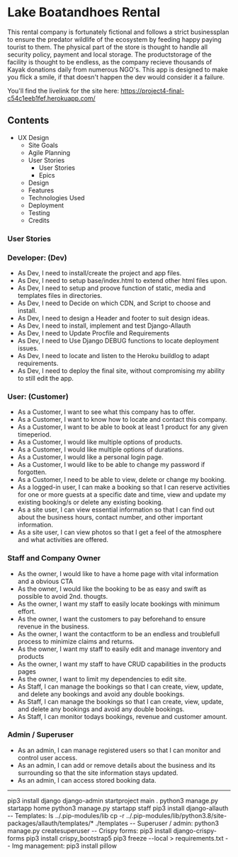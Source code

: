 # Lake Boatandhoes Rental 

This rental company is fortunately fictional and follows a strict businessplan to ensure the predator wildlife of the ecosystem by feeding happy paying tourist to them. The physical part of the store is thought to handle all security policy, payment and local storage. The productstorage of the facility is thought to be endless, as the company recieve thousands of Kayak donations daily from numerous NGO's. This app is designed to make you flick a smile, if that doesn't happen the dev would consider it a failure. 


You'll find the livelink for the site here: 
https://project4-final-c54c1eeb1fef.herokuapp.com/


## Contents

* UX Design
    * Site Goals
    * Agile Planning
    * User Stories
        * User Stories
        * Epics
    * Design
    * Features
    * Technologies Used
    * Deployment
    * Testing
    * Credits



### User Stories


### Developer: (Dev)
- As Dev, I need to install/create the project and app files.
- As Dev, I need to setup base/index.html to extend other html files upon.
- As Dev, I need to setup and proove function of static, media and templates files in directories.
- As Dev, I need to Decide on which CDN, and Script to choose and install.
- As Dev, I need to design a Header and footer to suit design ideas. 
- As Dev, I need to install, implement and test Django-Allauth
- As Dev, I need to Update Procfile and Requirements
- As Dev, I need to Use Django DEBUG functions to locate deployment issues.
- As Dev, I need to locate and listen to the Heroku buildlog to adapt requirements.
- As Dev, I need to deploy the final site, without compromising my ability to still edit the app.

### User: (Customer)
- As a Customer, I want to see what this company has to offer. 
- As a Customer, I want to know how to locate and contact this company.
- As a Customer, I want to be able to book at least 1 product for any given timeperiod.
- As a Customer, I would like multiple options of products.
- As a Customer, I would like multiple options of durations.
- As a Customer, I would like a personal login page.
- As a Customer, I would like to be able to change my password if forgotten. 
- As a Customer, I need to be able to view, delete or change my booking.
- As a logged-in user, I can make a booking so that I can reserve activities for one or more guests at a specific date and time, view and update my existing booking/s or delete any existing booking.
- As a site user, I can view essential information so that I can find out about the business hours, contact number, and other important information.
- As a site user, I can view photos so that I get a feel of the atmosphere and what activities are offered.




### Staff and Company Owner
- As the owner, I would like to have a home page with vital information and a obvious CTA
- As the owner, I would like the booking to be as easy and swift as possible to avoid 2nd. thougts.
- As the owner, I want my staff to easily locate bookings with minimum effort. 
- As the owner, I want the customers to pay beforehand to ensure revenue in the business.
- As the owner, I want the contactform to be an endless and troublefull process to minimize claims and returns.
- As the owner, I want my staff to easily edit and manage inventory and products
- As the owner, I want my staff to have CRUD capabilities in the products pages
- As the owner, I want to limit my dependencies to edit site.
- As Staff, I can manage the bookings so that I can create, view, update, and delete any bookings and avoid any double bookings.
- As Staff, I can manage the bookings so that I can create, view, update, and delete any bookings and avoid any double bookings.
- As Staff, I can monitor todays bookings, revenue and customer amount.


### Admin / Superuser
- As an admin, I can manage registered users so that I can monitor and control user access.
- As an admin, I can add or remove details about the business and its surrounding so that the site information stays updated.
- As an admin, I can access stored booking data.




--- 
pip3 install django
django-admin startproject main .
python3 manage.py startapp home
python3 manage.py startapp staff
pip3 install django-allauth
-- Templates:
ls ../.pip-modules/lib
cp -r ../.pip-modules/lib/python3.8/site-packages/allauth/templates/* ./templates
-- Superuser / admin:
python3 manage.py createsuperuser
-- Crispy forms:
pip3 install django-crispy-forms
pip3 install crispy_bootstrap5
pip3 freeze --local > requirements.txt
-- Img management:
pip3 install pillow

